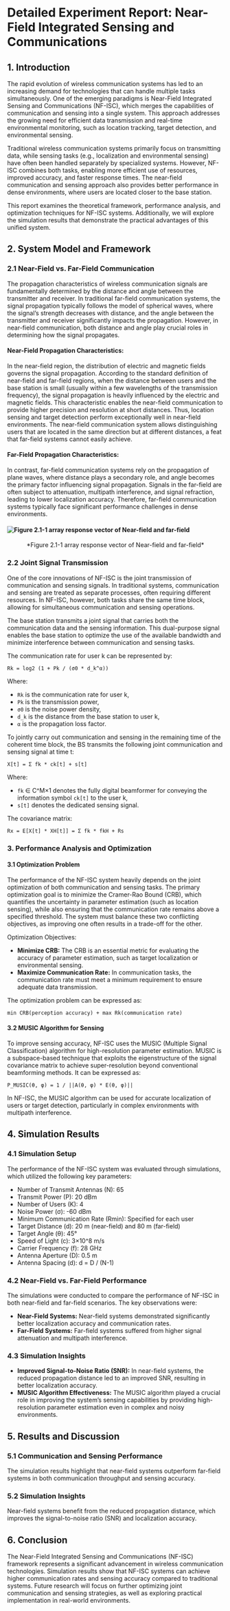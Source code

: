 
# Detailed Experiment Report: Near-Field Integrated Sensing and Communications

## 1. Introduction
The rapid evolution of wireless communication systems has led to an increasing demand for technologies that can handle multiple tasks simultaneously. One of the emerging paradigms is Near-Field Integrated Sensing and Communications (NF-ISC), which merges the capabilities of communication and sensing into a single system. This approach addresses the growing need for efficient data transmission and real-time environmental monitoring, such as location tracking, target detection, and environmental sensing.

Traditional wireless communication systems primarily focus on transmitting data, while sensing tasks (e.g., localization and environmental sensing) have often been handled separately by specialized systems. However, NF-ISC combines both tasks, enabling more efficient use of resources, improved accuracy, and faster response times. The near-field communication and sensing approach also provides better performance in dense environments, where users are located closer to the base station.

This report examines the theoretical framework, performance analysis, and optimization techniques for NF-ISC systems. Additionally, we will explore the simulation results that demonstrate the practical advantages of this unified system.

## 2. System Model and Framework

### 2.1 Near-Field vs. Far-Field Communication
The propagation characteristics of wireless communication signals are fundamentally determined by the distance and angle between the transmitter and receiver. In traditional far-field communication systems, the signal propagation typically follows the model of spherical waves, where the signal’s strength decreases with distance, and the angle between the transmitter and receiver significantly impacts the propagation. However, in near-field communication, both distance and angle play crucial roles in determining how the signal propagates.

#### Near-Field Propagation Characteristics:
In the near-field region, the distribution of electric and magnetic fields governs the signal propagation. According to the standard definition of near-field and far-field regions, when the distance between users and the base station is small (usually within a few wavelengths of the transmission frequency), the signal propagation is heavily influenced by the electric and magnetic fields. This characteristic enables the near-field communication to provide higher precision and resolution at short distances. Thus, location sensing and target detection perform exceptionally well in near-field environments. The near-field communication system allows distinguishing users that are located in the same direction but at different distances, a feat that far-field systems cannot easily achieve.

#### Far-Field Propagation Characteristics:
In contrast, far-field communication systems rely on the propagation of plane waves, where distance plays a secondary role, and angle becomes the primary factor influencing signal propagation. Signals in the far-field are often subject to attenuation, multipath interference, and signal refraction, leading to lower localization accuracy. Therefore, far-field communication systems typically face significant performance challenges in dense environments.

#### ![Figure 2.1-1 array response vector of Near-field and far-field](5g/f1.png)
<p align="center">*Figure 2.1-1 array response vector of Near-field and far-field*</p>

### 2.2 Joint Signal Transmission
One of the core innovations of NF-ISC is the joint transmission of communication and sensing signals. In traditional systems, communication and sensing are treated as separate processes, often requiring different resources. In NF-ISC, however, both tasks share the same time block, allowing for simultaneous communication and sensing operations.

The base station transmits a joint signal that carries both the communication data and the sensing information. This dual-purpose signal enables the base station to optimize the use of the available bandwidth and minimize interference between communication and sensing tasks.

The communication rate for user k can be represented by:

```
Rk = log2 (1 + Pk / (σ0 * d_k^α))
```

Where:
- `Rk` is the communication rate for user k,
- `Pk` is the transmission power,
- `σ0` is the noise power density,
- `d_k` is the distance from the base station to user k,
- `α` is the propagation loss factor.

To jointly carry out communication and sensing in the remaining time of the coherent time block, the BS transmits the following joint communication and sensing signal at time t:

```
X[t] = Σ fk * ck[t] + s[t]
```

Where:
- `fk` ∈ C^M×1 denotes the fully digital beamformer for conveying the information symbol `ck[t]` to the user k,
- `s[t]` denotes the dedicated sensing signal.

The covariance matrix:
```
Rx = E[X[t] * XH[t]] = Σ fk * fkH + Rs
```

### 3. Performance Analysis and Optimization

#### 3.1 Optimization Problem
The performance of the NF-ISC system heavily depends on the joint optimization of both communication and sensing tasks. The primary optimization goal is to minimize the Cramer-Rao Bound (CRB), which quantifies the uncertainty in parameter estimation (such as location sensing), while also ensuring that the communication rate remains above a specified threshold. The system must balance these two conflicting objectives, as improving one often results in a trade-off for the other.

Optimization Objectives:
- **Minimize CRB:** The CRB is an essential metric for evaluating the accuracy of parameter estimation, such as target localization or environmental sensing.
- **Maximize Communication Rate:** In communication tasks, the communication rate must meet a minimum requirement to ensure adequate data transmission.

The optimization problem can be expressed as:
```
min CRB(perception accuracy) + max Rk(communication rate)
```

#### 3.2 MUSIC Algorithm for Sensing
To improve sensing accuracy, NF-ISC uses the MUSIC (Multiple Signal Classification) algorithm for high-resolution parameter estimation. MUSIC is a subspace-based technique that exploits the eigenstructure of the signal covariance matrix to achieve super-resolution beyond conventional beamforming methods. It can be expressed as:
```
P_MUSIC(θ, φ) = 1 / ||A(θ, φ) * E(θ, φ)||
```

In NF-ISC, the MUSIC algorithm can be used for accurate localization of users or target detection, particularly in complex environments with multipath interference.

## 4. Simulation Results

### 4.1 Simulation Setup
The performance of the NF-ISC system was evaluated through simulations, which utilized the following key parameters:
- Number of Transmit Antennas (N): 65
- Transmit Power (P): 20 dBm
- Number of Users (K): 4
- Noise Power (σ): -60 dBm
- Minimum Communication Rate (Rmin): Specified for each user
- Target Distance (d): 20 m (near-field) and 80 m (far-field)
- Target Angle (θ): 45°
- Speed of Light (c): 3×10^8 m/s
- Carrier Frequency (f): 28 GHz
- Antenna Aperture (D): 0.5 m
- Antenna Spacing (d): d = D / (N-1)

### 4.2 Near-Field vs. Far-Field Performance
The simulations were conducted to compare the performance of NF-ISC in both near-field and far-field scenarios. The key observations were:
- **Near-Field Systems:** Near-field systems demonstrated significantly better localization accuracy and communication rates.
- **Far-Field Systems:** Far-field systems suffered from higher signal attenuation and multipath interference.

### 4.3 Simulation Insights
- **Improved Signal-to-Noise Ratio (SNR):** In near-field systems, the reduced propagation distance led to an improved SNR, resulting in better localization accuracy.
- **MUSIC Algorithm Effectiveness:** The MUSIC algorithm played a crucial role in improving the system’s sensing capabilities by providing high-resolution parameter estimation even in complex and noisy environments.

## 5. Results and Discussion

### 5.1 Communication and Sensing Performance
The simulation results highlight that near-field systems outperform far-field systems in both communication throughput and sensing accuracy.

### 5.2 Simulation Insights
Near-field systems benefit from the reduced propagation distance, which improves the signal-to-noise ratio (SNR) and localization accuracy.

## 6. Conclusion
The Near-Field Integrated Sensing and Communications (NF-ISC) framework represents a significant advancement in wireless communication technologies. Simulation results show that NF-ISC systems can achieve higher communication rates and sensing accuracy compared to traditional systems. Future research will focus on further optimizing joint communication and sensing strategies, as well as exploring practical implementation in real-world environments.
